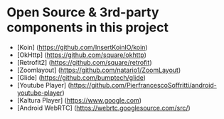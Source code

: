 # Open Source & 3rd-party components in this project

* [Koin] (https://github.com/InsertKoinIO/koin)
* [OkHttp] (https://github.com/square/okhttp)
* [Retrofit2] (https://github.com/square/retrofit)
* [Zoomlayout] (https://github.com/natario1/ZoomLayout)
* [Glide] (https://github.com/bumptech/glide)
* [Youtube Player] (https://github.com/PierfrancescoSoffritti/android-youtube-player)
* [Kaltura Player] (https://www.google.com)
* [Android WebRTC] (https://webrtc.googlesource.com/src/)

